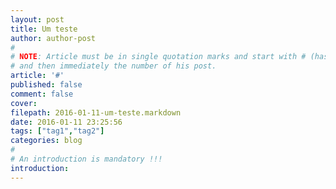```yaml
---
layout: post
title: Um teste
author: author-post
#
# NOTE: Article must be in single quotation marks and start with # (hashtag)
# and then immediately the number of his post.
article: '#'
published: false
comment: false
cover: 
filepath: 2016-01-11-um-teste.markdown
date: 2016-01-11 23:25:56
tags: ["tag1","tag2"]
categories: blog
#
# An introduction is mandatory !!!
introduction: 
---
```

